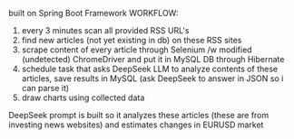 built on Spring Boot Framework
WORKFLOW:

1. every 3 minutes scan all provided RSS URL's
2. find new articles (not yet existing in db) on these RSS sites
3. scrape content of every article through Selenium /w modified (undetected) ChromeDriver and put it in MySQL DB through Hibernate
4. schedule task that asks DeepSeek LLM to analyze contents of these articles, save results in MySQL (ask DeepSeek to answer in JSON so i can parse it)
5. draw charts using collected data

DeepSeek prompt is built so it analyzes these articles (these are from investing news websites) and estimates changes in EURUSD market
